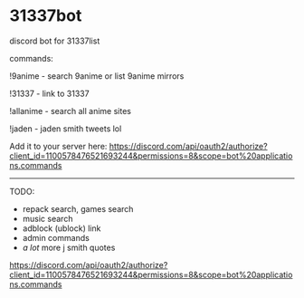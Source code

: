 # 31337bot
discord bot for 31337list

commands:

!9anime - search 9anime or list 9anime mirrors

!31337 - link to 31337

!allanime - search all anime sites

!jaden - jaden smith tweets lol


Add it to your server here:
https://discord.com/api/oauth2/authorize?client_id=1100578476521693244&permissions=8&scope=bot%20applications.commands

-------------------------------------------------------------------------------------------

TODO:

- repack search, games search
- music search
- adblock (ublock) link
- admin commands
- *a lot* more j smith quotes

https://discord.com/api/oauth2/authorize?client_id=1100578476521693244&permissions=8&scope=bot%20applications.commands
